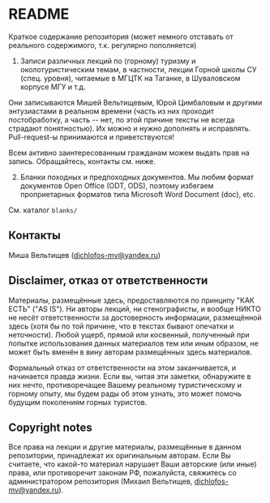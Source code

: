 # README #

Краткое содержание репозитория (может немного отставать от реального
содержимого, т.к. регулярно пополняется)

1. Записи различных лекций по (горному) туризму и околотуристическим
темам, в частности, лекции Горной школы СУ (спец. уровня),
читаемые в МГЦТК на Таганке, в Шуваловском корпусе МГУ и т.д.

Они записываются Мишей Вельтищевым, Юрой Цимбаловым и другими энтузиастами
в реальном времени (часть из них проходит постобработку, а часть -- нет,
по этой причине тексты не всегда страдают понятностью). Их можно и нужно
дополнять и исправлять. Pull-request-ы принимаются и приветствуются!

Всем активно заинтересованным гражданам можем выдать прав на запись.
Обращайтесь, контакты см. ниже.

2. Бланки походных и предпоходных документов. Мы любим формат документов
Open Office (ODT, ODS), поэтому избегаем проприетарных форматов
типа Microsoft Word Document (doc), etc.

См. каталог `blanks/`

## Контакты ##
Миша Вельтищев (<dichlofos-mv@yandex.ru>)

## Disclaimer, отказ от ответственности ##

Материалы, размещённые здесь, предоставляются по принципу "КАК ЕСТЬ" ("AS IS").
Ни авторы лекций, ни стенографисты, и вообще НИКТО не несёт ответственности
за достоверность информации, размещённой здесь (хотя бы по той причине,
что в текстах бывают опечатки и неточности). Любой ущерб, прямой или косвенный,
полученный при попытке использования данных материалов тем или иным образом,
не может быть вменён в вину авторам размещённых здесь материалов.

Формальный отказ от ответственности на этом заканчивается, и начинается правда
жизни. Если вы, читая эти заметки, обнаружите в них нечто, противоречащее
Вашему реальному туристическому и горному опыту, мы будем рады об этом узнать,
это может помочь будущим поколениям горных туристов.

## Copyright notes ##

Все права на лекции и другие материалы, размещённые в данном репозитории,
принадлежат их оригинальным авторам. Если Вы считаете, что какой-то материал
нарушает Ваши авторские (или иные) права, или противоречит законам РФ,
пожалуйста, свяжитесь со администратором репозитория
(Михаил Вельтищев, <dichlofos-mv@yandex.ru>).

